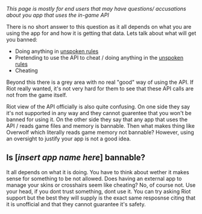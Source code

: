 *This page is mostly for end users that may have questions/ accusations about you app that uses the in-game API*

There is no short answer to this question as it all depends on what you are using the app for and how it is getting that data. Lets talk about what will get you banned:
- Doing anything in [unspoken rules](https://github.com/Soneliem/Useful-ValorantAPI-Info/blob/main/unspokenrules.md)
- Pretending to use the API to cheat / doing anything in the [unspoken rules](https://github.com/Soneliem/Useful-ValorantAPI-Info/blob/main/unspokenrules.md)
- Cheating
  
Beyond this there is a grey area with no real "good" way of using the API. If Riot really wanted, it's not very hard for them to see that these API calls are not from the game itself.

Riot view of the API officially is also quite confusing. On one side they say it's not supported in any way and they cannot guarentee that you won't be banned for using it. On the other side they say that any app that uses the API / reads game files and memory is bannable. Then what makes thing like Overwolf which literally reads game memory not bannable? However, using an oversight to justify your app is not a good idea. 

## Is [*insert app name here*] bannable?
It all depends on what it is doing. You have to think about wether it makes sense for something to be not allowed. Does having an external app to manage your skins or crosshairs seem like cheating? No, of course not. Use your head, if you dont trust something, dont use it. You can try asking Riot support but the best they will supply is the exact same resposnse citing that it is unofficial and that they cannot guarantee it's safety. 